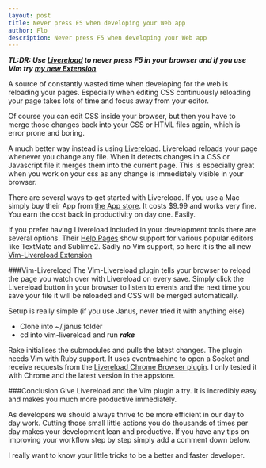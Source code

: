 ```yaml
---
layout: post
title: Never press F5 when developing your Web app
author: Flo
description: Never press F5 when developing your Web app
---
```


***TL:DR: Use [Livereload](http://livereload.com/) to never press F5 in your browser and if you use Vim try [my new
Extension](https://github.com/flomotlik/vim-livereload)***

A source of constantly wasted time when developing for the web is reloading
your pages. Especially when editing CSS continuously reloading your page
takes lots of time and focus away from your editor.

Of course you can edit CSS inside your browser, but then you have to
merge those changes back into your CSS or HTML files again, which is
error prone and boring.

A much better way instead is using [Livereload](http://livereload.com/).
Livereload reloads your
page whenever you change any file. When it detects changes in a CSS or
Javascript file it merges them into the current page. This is especially
great when you work on your css as any change is immediately visible in
your browser.

There are several ways to get started with Livereload. If you use a
Mac simply buy their App from [the App
store](http://itunes.apple.com/us/app/livereload/id482898991?mt=12). It costs $9.99 and works
very fine. You earn the cost back in productivity on day one. Easily.

If you prefer having Livereload included in your development tools there
are several options. Their [Help
Pages](http://help.livereload.com/kb/editor-support/using-custom-scripts-to-support-other-editors)
show support for various popular editors like TextMate and Sublime2.
Sadly no Vim support, so here it is the all new [Vim-Livereload Extension](https://github.com/flomotlik/vim-livereload)

###Vim-Livereload
The Vim-Livereload plugin tells your browser to reload the page you
watch over with Livereload on every save. Simply click the Livereload
button in your browser to listen to events and the next time you save
your file it will be reloaded and CSS will be merged automatically.

Setup is really simple (if you use Janus, never tried it with anything
else)

* Clone into ~/.janus folder
* cd into vim-livereload and run ***rake***

Rake initialises the submodules and pulls the latest changes. The plugin
needs Vim with Ruby support. It uses eventmachine to open a Socket and
receive requests from the [Livereload Chrome Browser
plugin](https://chrome.google.com/webstore/detail/jnihajbhpnppcggbcgedagnkighmdlei).
I only tested it with Chrome and the latest version in the appstore.

###Conclusion
Give Livereload and the Vim plugin a try. It is incredibly easy and
makes you much more productive immediately.

As developers we should always thrive to be more efficient in our day to day work.
Cutting those small little actions you do thousands of times per day makes your
development lean and productive. If you have any tips on improving your
workflow step by step simply add a comment down below.

I really want to know your little tricks to be a better and faster developer.

